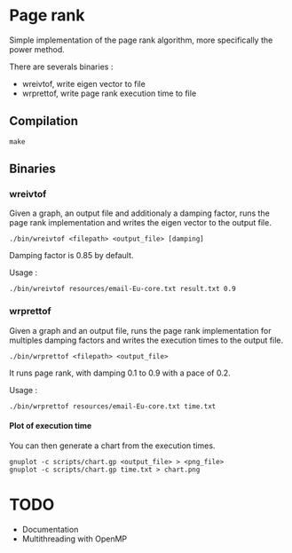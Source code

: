 # Page rank

Simple implementation of the page rank algorithm, more specifically the power
method.

There are severals binaries :
- wreivtof, write eigen vector to file
- wrprettof, write page rank execution time to file


## Compilation

```
make
```

## Binaries

### wreivtof

Given a graph, an output file and additionaly a damping factor,
runs the page rank implementation and writes the eigen vector to
the output file.

```
./bin/wreivtof <filepath> <output_file> [damping]
```

Damping factor is 0.85 by default.

Usage :

```
./bin/wreivtof resources/email-Eu-core.txt result.txt 0.9
```

### wrprettof

Given a graph and an output file, runs the page rank
implementation for multiples damping factors and writes
the execution times to the output file.

```
./bin/wrprettof <filepath> <output_file>
```

It runs page rank, with damping 0.1 to 0.9 with a pace of 0.2.

Usage :

```
./bin/wrprettof resources/email-Eu-core.txt time.txt
```


#### Plot of execution time

You can then generate a chart from the execution times.

```
gnuplot -c scripts/chart.gp <output_file> > <png_file>
gnuplot -c scripts/chart.gp time.txt > chart.png
```

# TODO

- Documentation
- Multithreading with OpenMP
